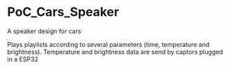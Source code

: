 # PoC_Cars_Speaker
A speaker design for cars

Plays playlists according to several parameters (time, temperature and brightness).
Temperature and brightness data are send by captors plugged in a ESP32
